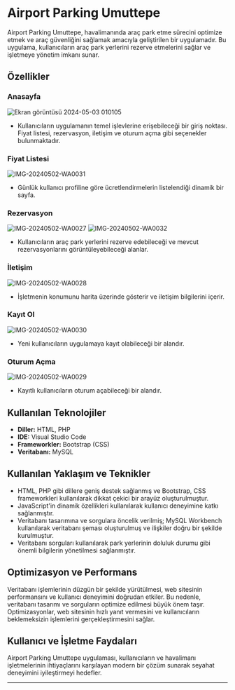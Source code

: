 # Airport Parking Umuttepe

Airport Parking Umuttepe, havalimanında araç park etme sürecini optimize etmek ve araç güvenliğini sağlamak amacıyla geliştirilen bir uygulamadır. Bu uygulama, kullanıcıların araç park yerlerini rezerve etmelerini sağlar ve işletmeye yönetim imkanı sunar.

## Özellikler
### Anasayfa
![Ekran görüntüsü 2024-05-03 010105](https://github.com/YusufPerktas/OtoparkVTYS/assets/118182235/29edc0e1-9e7d-4f8b-8435-5562db31fe54)
-  Kullanıcıların uygulamanın temel işlevlerine erişebileceği bir giriş noktası. Fiyat listesi, rezervasyon, iletişim ve oturum açma gibi seçenekler bulunmaktadır.
### Fiyat Listesi
![IMG-20240502-WA0031](https://github.com/YusufPerktas/OtoparkVTYS/assets/118182235/a168a976-c569-4d64-89a0-164da2f5245c)
- Günlük kullanıcı profiline göre ücretlendirmelerin listelendiği dinamik bir sayfa.
### Rezervasyon
![IMG-20240502-WA0027](https://github.com/YusufPerktas/OtoparkVTYS/assets/118182235/28e44db5-6e98-4175-b74f-554ea60cb18d)
![IMG-20240502-WA0032](https://github.com/YusufPerktas/OtoparkVTYS/assets/118182235/d7493649-5128-450b-9a93-9518618918e1)
- Kullanıcıların araç park yerlerini rezerve edebileceği ve mevcut rezervasyonlarını görüntüleyebileceği alanlar.
### İletişim
![IMG-20240502-WA0028](https://github.com/YusufPerktas/OtoparkVTYS/assets/118182235/7daefc79-e9cf-4f1d-8f6b-7c7d20300923)
- İşletmenin konumunu harita üzerinde gösterir ve iletişim bilgilerini içerir.
### Kayıt Ol
![IMG-20240502-WA0030](https://github.com/YusufPerktas/OtoparkVTYS/assets/118182235/397d5f62-b407-4cfd-b918-fa0e093a1504)
- Yeni kullanıcıların uygulamaya kayıt olabileceği bir alandır.
### Oturum Açma
![IMG-20240502-WA0029](https://github.com/YusufPerktas/OtoparkVTYS/assets/118182235/f82788a6-488a-45a1-9642-f605f22eb611)
- Kayıtlı kullanıcıların oturum açabileceği bir alandır.


## Kullanılan Teknolojiler

- **Diller:** HTML, PHP
- **IDE:** Visual Studio Code
- **Frameworkler:** Bootstrap (CSS)
- **Veritabanı:** MySQL

## Kullanılan Yaklaşım ve Teknikler

- HTML, PHP gibi dillere geniş destek sağlanmış ve Bootstrap, CSS frameworkleri kullanılarak dikkat çekici bir arayüz oluşturulmuştur.
- JavaScript'in dinamik özellikleri kullanılarak kullanıcı deneyimine katkı sağlanmıştır.
- Veritabanı tasarımına ve sorgulara öncelik verilmiş; MySQL Workbench kullanılarak veritabanı şeması oluşturulmuş ve ilişkiler doğru bir şekilde kurulmuştur.
- Veritabanı sorguları kullanılarak park yerlerinin doluluk durumu gibi önemli bilgilerin yönetilmesi sağlanmıştır.

## Optimizasyon ve Performans

Veritabanı işlemlerinin düzgün bir şekilde yürütülmesi, web sitesinin performansını ve kullanıcı deneyimini doğrudan etkiler. Bu nedenle, veritabanı tasarımı ve sorguların optimize edilmesi büyük önem taşır. Optimizasyonlar, web sitesinin hızlı yanıt vermesini ve kullanıcıların beklemeksizin işlemlerini gerçekleştirmesini sağlar.

## Kullanıcı ve İşletme Faydaları

Airport Parking Umuttepe uygulaması, kullanıcıların ve havalimanı işletmelerinin ihtiyaçlarını karşılayan modern bir çözüm sunarak seyahat deneyimini iyileştirmeyi hedefler.


---
